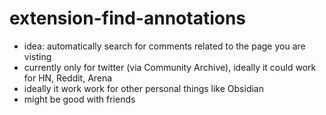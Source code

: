 # extension-find-annotations

- idea: automatically search for comments related to the page you are visting
- currently only for twitter (via Community Archive), ideally it could work for HN, Reddit, Arena
- ideally it work work for other personal things like Obsidian
- might be good with friends